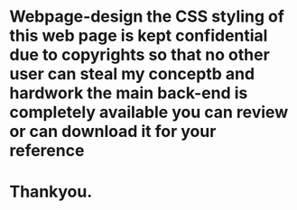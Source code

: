 # Webpage-design the CSS styling of this web page is kept confidential due to copyrights so that no other user can steal my conceptb and hardwork the main back-end is completely available you can review or can download it for your reference 

# Thankyou.
